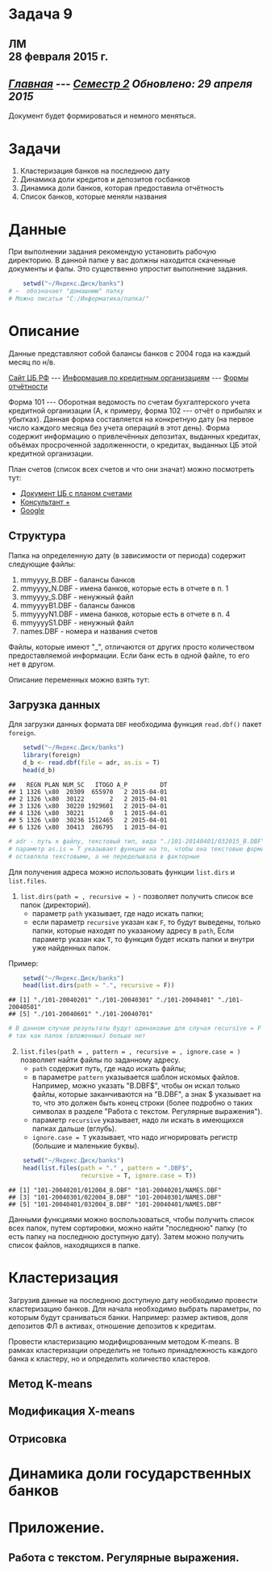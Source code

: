 # Задача 9
ЛМ  
28 февраля 2015 г.  
----------------------
*[Главная](http://leonovmx.github.io/info/index.html) --- [Семестр 2](./index/html)*
*Обновлено: 29 апреля 2015*
----------------------

Документ будет формироваться и немного меняться.

# Задачи
1. Кластеризация банков на последнюю дату
2. Динамика доли кредитов и депозитов госбанков
3. Динамика доли банков, которая предоставила отчётность
4. Список банков, которые меняли названия
# Данные

При выполнении задания рекомендую установить рабочую директорию.
В данной папке у вас должны находится скаченные документы и фалы. Это существенно упростит выполнение задания.

```r
    setwd("~/Яндекс.Диск/banks")
# ~  обозначает "домашнюю" папку
# Можно писатьи "C:/Информатика/папка/"
```
# Описание
Данные представляют собой балансы банков с 2004 года на каждый месяц по н/в. 

[Сайт ЦБ РФ](http://cbr.ru/) --- [Информация по кредитным организациям](http://cbr.ru/credit/) --- [Формы отчётности](http://cbr.ru/credit/forms.asp)

Форма 101 --- Оборотная ведомость по счетам бухгалтерского учета кредитной 
организации (А, к примеру, форма 102 --- отчёт о прибылях и убытках). 
Данная форма составляется на конкретную дату (на первое число каждого месяца 
без учета операций в этот день). Форма содержит информацию о привлечённых 
депозитах, выданных кредитах, объёмах просроченной задолженности, о кредитах, 
выданных ЦБ этой кредитной организации.

План счетов (список всех счетов и что они значат) можно посмотреть тут:

- [Документ ЦБ с планом счетами](http://www.cbr.ru/analytics/standart_acts/others/302-p.pdf)
- [Консультант + ](http://www.consultant.ru/document/cons_doc_LAW_174901/?frame=1#p71)
- [Google](https://www.google.ru/search?hl=ru&q=%D0%BF%D0%BB%D0%B0%D0%BD+%D1%81%D1%87%D0%B5%D1%82%D0%BE%D0%B2+%D0%B1%D0%B0%D0%BD%D0%BA%D0%B0&btnG=%D0%9F%D0%BE%D0%B8%D1%81%D0%BA+%D0%B2+Google&lr=&gws_rd=ssl)

## Структура

Папка на определенную дату (в зависимости от периода) содержит следующие файлы:

1. mmyyyy_B.DBF - балансы банков
2. mmyyyy_N.DBF - имена банков, которые есть в отчете в п. 1
3. mmyyyy_S.DBF - ненужный файл
4. mmyyyyB1.DBF - балансы банков
5. mmyyyyN1.DBF - имена банков, которые есть в отчете в п. 4
6. mmyyyyS1.DBF - ненужный файл
7. names.DBF - номера и названия счетов

Файлы, которые имеют "_", отличаются от других просто количеством предоставляемой информации. Если банк есть в одной файле, то его нет в другом.

Описание переменных можно взять тут: 

## Загрузка данных

Для загрузки данных формата `DBF` необходима функция `read.dbf()` пакет `foreign`.



```r
    setwd("~/Яндекс.Диск/banks")
    library(foreign)
    d_b <- read.dbf(file = adr, as.is = T)
    head(d_b)
```

```
##   REGN PLAN NUM_SC   ITOGO A_P         DT
## 1 1326 \x80  20309  655970   2 2015-04-01
## 2 1326 \x80  30122       2   2 2015-04-01
## 3 1326 \x80  30220 1929601   2 2015-04-01
## 4 1326 \x80  30221       0   1 2015-04-01
## 5 1326 \x80  30236 1512465   2 2015-04-01
## 6 1326 \x80  30413  286795   1 2015-04-01
```

```r
# adr - путь к файлу, текстовый тип, вида "./101-20140401/032015_B.DBF"
# параметр as.is = T указывает функции на то, чтобы она текстовые форматы 
# оставляла текстовыми, а не переделывала в факторные
```

Для получения адреса можно использовать функции `list.dirs` и `list.files`. 

1. `list.dirs(path = , recursive = )` - позволяет получить список все папок (директорий).
    - параметр `path` указывает, где надо искать папки;
    - если параметр `recursive` указан как `F`, то будут выведены, только папки, которые находят по указаному адресу в `path`, Если параметр указан как `T`, то функция будет искать папки и внутри уже найденных папок.

Пример:

```r
    setwd("~/Яндекс.Диск/banks")
    head(list.dirs(path = ".", recursive = F))
```

```
## [1] "./101-20040201" "./101-20040301" "./101-20040401" "./101-20040501"
## [5] "./101-20040601" "./101-20040701"
```

```r
# В данном случае результаты будут одинаковые для случая recursive = F и T, 
# так как папок (вложенных) больше нет
```
   
2. `list.files(path = , pattern = , recursive = , ignore.case = )` позволяет найти файлы по заданному адресу. 
    - `path` содержит путь, где надо искать файлы; 
    - в параметре `pattern` указывается шаблон искомых файлов. Например, можно указать "B.DBF$", чтобы он искал только файлы, которые заканчиваются на "B.DBF", а знак $ указывает на то, что это должен быть конец строки (более подробно о таких символах в разделе "Работа с текстом. Регулярные выражения"). 
    - параметр `recursive` указывает, надо ли искать в
имеющихся папках дальше (вглубь). 
    - `ignore.case = T` указывает, что надо игнорировать
регистр (большие и маленькие буквы).


```r
    setwd("~/Яндекс.Диск/banks")
    head(list.files(path = "." , pattern = ".DBF$", 
                    recursive = T, ignore.case = T))
```

```
## [1] "101-20040201/012004_B.DBF" "101-20040201/NAMES.DBF"   
## [3] "101-20040301/022004_B.DBF" "101-20040301/NAMES.DBF"   
## [5] "101-20040401/032004_B.DBF" "101-20040401/NAMES.DBF"
```

Данными функциями можно воспользоваться, чтобы получить список всех папок,
путем сортировки, можно найти "последнюю" папку (то есть папку на последнюю 
доступную дату). Затем можно получить список файлов, находящихся в папке. 

# Кластеризация

Загрузив данные на последнюю доступную дату необходимо провести 
кластеризацию банков. Для начала необходимо выбрать параметры, по которым 
будут сраниваться банки. Например: размер активов, доля депозитов ФЛ в активах,
отношение депозитов к кредитам.

Провести кластеризацию модифицрованным методом K-means. В рамках кластеризации 
определить не только принадлежность каждого банка к кластеру, но и 
определить количество кластеров.

## Метод K-means

## Модификация X-means

## Отрисовка

# Динамика доли государственных банков

# Приложение.

## Работа с текстом. Регулярные выражения.
